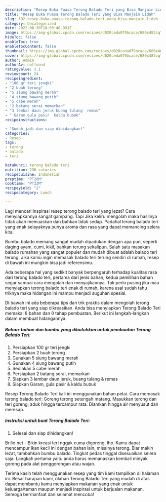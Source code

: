 ```yaml
---
description: "Resep Buka Puasa Terong Balado Teri yang Bisa Manjain Lidah"
title: "Resep Buka Puasa Terong Balado Teri yang Bisa Manjain Lidah"
slug: 192-resep-buka-puasa-terong-balado-teri-yang-bisa-manjain-lidah
category: Uncategorized
date: 2022-08-30T18:50:40.931Z
image: https://img-global.cpcdn.com/recipes/d020ceda079bcace/680x482cq70/terong-balado-teri-foto-resep-utama.jpg
hideToc: false
enableToc: true
enableTocContent: false
thumbnail: https://img-global.cpcdn.com/recipes/d020ceda079bcace/680x482cq70/terong-balado-teri-foto-resep-utama.jpg
cover: https://img-global.cpcdn.com/recipes/d020ceda079bcace/680x482cq70/terong-balado-teri-foto-resep-utama.jpg
author: Admin
authorAv: notfound
ratingvalue: 3.1
reviewcount: 24
recipeingredient:
- "100 gr teri jengki"
- "2 buah terong"
- "5 siung bawang merah"
- "4 siung bawang putih"
- "5 cabe merah"
- "2 batang serai memarkan"
- "3 lembar daun jeruk buang tulang  remas"
- " Garam gula pasir  kaldu bubuk"
recipeinstructions:

- "Sudah jadi dan siap dihidangkan!"
categories:
- Resep
tags:
- terong
- balado
- teri

katakunci: terong balado teri 
nutrition: 230 calories
recipecuisine: Indonesian
preptime: "PT28M"
cooktime: "PT33M"
recipeyield: "2"
recipecategory: Lunch

---
```



Lagi mencari inspirasi resep terong balado teri yang lezat? Cara menyiapkannya sangat gampang. Tapi Jika keliru mengolah maka hasilnya tidak akan memuaskan dan bahkan tidak sedap. Padahal terong balado teri yang enak selayaknya punya aroma dan rasa yang dapat memancing selera kita.


Bumbu balado memang sangat mudah dipadukan dengan apa pun, seperti daging ayam, cumi, kikil, bahkan terung sekalipun. Salah satu masakan balado rumahan yang sangat populer dan mudah dibuat adalah balado teri terung. Jika kamu ingin memasak balado teri terung sendiri di rumah, resep di bawah ini mungkin bisa jadi referensimu.

Ada beberapa hal yang sedikit banyak berpengaruh terhadap kualitas rasa dari terong balado teri, pertama dari jenis bahan, kedua pemilihan bahan segar sampai cara mengolah dan menyajikannya. Tak perlu pusing jika mau menyiapkan terong balado teri enak di rumah, karena asal sudah tahu triknya maka hidangan ini mampu menjadi suguhan spesial.


Di bawah ini ada beberapa tips dan trik praktis dalam mengolah terong balado teri yang siap dikreasikan. Anda bisa menyiapkan Terong Balado Teri memakai 8 bahan dan 0 tahap pembuatan. Berikut ini langkah-langkah dalam membuat hidangannya.

<!--inarticleads1-->

##### Bahan-bahan dan bumbu yang dibutuhkan untuk pembuatan Terong Balado Teri:

1. Persiapkan 100 gr teri jengki
1. Persiapkan 2 buah terong
1. Gunakan 5 siung bawang merah
1. Gunakan 4 siung bawang putih
1. Sediakan 5 cabe merah
1. Persiapkan 2 batang serai, memarkan
1. Siapkan 3 lembar daun jeruk, buang tulang &amp; remas
1. Siapkan  Garam, gula pasir &amp; kaldu bubuk


Resep Terong Balado Teri kali ini menggunakan bahan petai. Cara memasak terong balado teri: Goreng terong setengah matang. Masukkan terong dan teri goreng, aduk hingga tercampur rata. Diamkan hingga air menyusut dan meresap. 

<!--inarticleads2-->

##### Instruksi untuk buat Terong Balado Teri:


1. Selesai dan siap dihidangkan!

Brilio.net - Bikin kreasi teri nggak cuma digoreng, lho. Kamu dapat mencampur ikan kecil ini dengan bahan lain, misalnya terong. Biar makin lezat, tambahkan bumbu balado. Tingkat pedas tinggal disesuaikan selera saja. Langkah pertama yaitu anda harus memanaskan kembali minyak goreng pada alat penggorengan atau wajan. 

Terima kasih telah menggunakan resep yang tim kami tampilkan di halaman ini. Besar harapan kami, olahan Terong Balado Teri yang mudah di atas dapat membantu kamu menyiapkan makanan yang enak untuk keluarga/teman maupun menjadi inspirasi untuk berjualan makanan. Semoga bermanfaat dan selamat mencoba!
